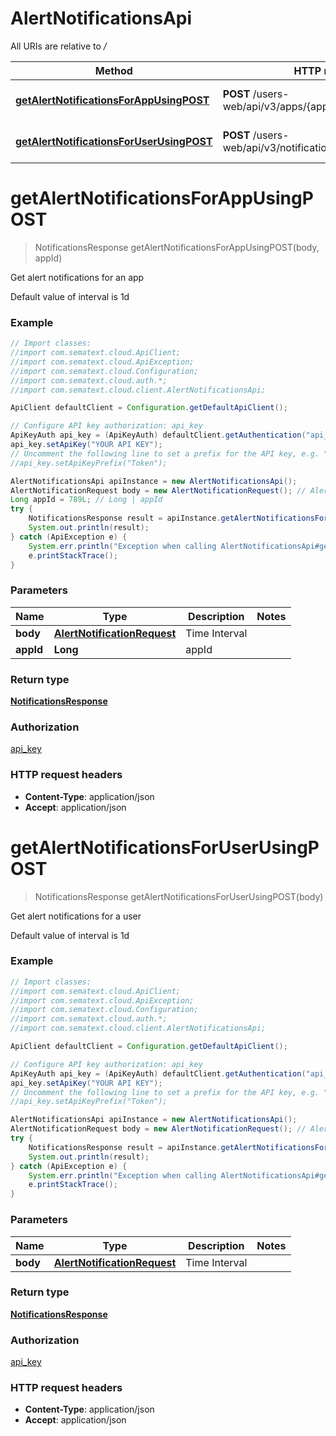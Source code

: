 # AlertNotificationsApi

All URIs are relative to */*

| Method                                                                                                      | HTTP request                                                 | Description                        |
| ----------------------------------------------------------------------------------------------------------- | ------------------------------------------------------------ | ---------------------------------- |
| [**getAlertNotificationsForAppUsingPOST**](AlertNotificationsApi.md#getAlertNotificationsForAppUsingPOST)   | **POST** /users-web/api/v3/apps/{appId}/notifications/alerts | Get alert notifications for an app |
| [**getAlertNotificationsForUserUsingPOST**](AlertNotificationsApi.md#getAlertNotificationsForUserUsingPOST) | **POST** /users-web/api/v3/notifications/alerts              | Get alert notifications for a user |

<a name="getAlertNotificationsForAppUsingPOST"></a>

# **getAlertNotificationsForAppUsingPOST**

> NotificationsResponse getAlertNotificationsForAppUsingPOST(body, appId)

Get alert notifications for an app

Default value of interval is 1d

### Example

```java
// Import classes:
//import com.sematext.cloud.ApiClient;
//import com.sematext.cloud.ApiException;
//import com.sematext.cloud.Configuration;
//import com.sematext.cloud.auth.*;
//import com.sematext.cloud.client.AlertNotificationsApi;

ApiClient defaultClient = Configuration.getDefaultApiClient();

// Configure API key authorization: api_key
ApiKeyAuth api_key = (ApiKeyAuth) defaultClient.getAuthentication("api_key");
api_key.setApiKey("YOUR API KEY");
// Uncomment the following line to set a prefix for the API key, e.g. "Token" (defaults to null)
//api_key.setApiKeyPrefix("Token");

AlertNotificationsApi apiInstance = new AlertNotificationsApi();
AlertNotificationRequest body = new AlertNotificationRequest(); // AlertNotificationRequest | Time Interval
Long appId = 789L; // Long | appId
try {
    NotificationsResponse result = apiInstance.getAlertNotificationsForAppUsingPOST(body, appId);
    System.out.println(result);
} catch (ApiException e) {
    System.err.println("Exception when calling AlertNotificationsApi#getAlertNotificationsForAppUsingPOST");
    e.printStackTrace();
}
```

### Parameters

| Name      | Type                                                        | Description   | Notes |
| --------- | ----------------------------------------------------------- | ------------- | ----- |
| **body**  | [**AlertNotificationRequest**](AlertNotificationRequest.md) | Time Interval |
| **appId** | **Long**                                                    | appId         |

### Return type

[**NotificationsResponse**](NotificationsResponse.md)

### Authorization

[api_key](../README.md#api_key)

### HTTP request headers

- **Content-Type**: application/json
- **Accept**: application/json

<a name="getAlertNotificationsForUserUsingPOST"></a>

# **getAlertNotificationsForUserUsingPOST**

> NotificationsResponse getAlertNotificationsForUserUsingPOST(body)

Get alert notifications for a user

Default value of interval is 1d

### Example

```java
// Import classes:
//import com.sematext.cloud.ApiClient;
//import com.sematext.cloud.ApiException;
//import com.sematext.cloud.Configuration;
//import com.sematext.cloud.auth.*;
//import com.sematext.cloud.client.AlertNotificationsApi;

ApiClient defaultClient = Configuration.getDefaultApiClient();

// Configure API key authorization: api_key
ApiKeyAuth api_key = (ApiKeyAuth) defaultClient.getAuthentication("api_key");
api_key.setApiKey("YOUR API KEY");
// Uncomment the following line to set a prefix for the API key, e.g. "Token" (defaults to null)
//api_key.setApiKeyPrefix("Token");

AlertNotificationsApi apiInstance = new AlertNotificationsApi();
AlertNotificationRequest body = new AlertNotificationRequest(); // AlertNotificationRequest | Time Interval
try {
    NotificationsResponse result = apiInstance.getAlertNotificationsForUserUsingPOST(body);
    System.out.println(result);
} catch (ApiException e) {
    System.err.println("Exception when calling AlertNotificationsApi#getAlertNotificationsForUserUsingPOST");
    e.printStackTrace();
}
```

### Parameters

| Name     | Type                                                        | Description   | Notes |
| -------- | ----------------------------------------------------------- | ------------- | ----- |
| **body** | [**AlertNotificationRequest**](AlertNotificationRequest.md) | Time Interval |

### Return type

[**NotificationsResponse**](NotificationsResponse.md)

### Authorization

[api_key](../README.md#api_key)

### HTTP request headers

- **Content-Type**: application/json
- **Accept**: application/json
